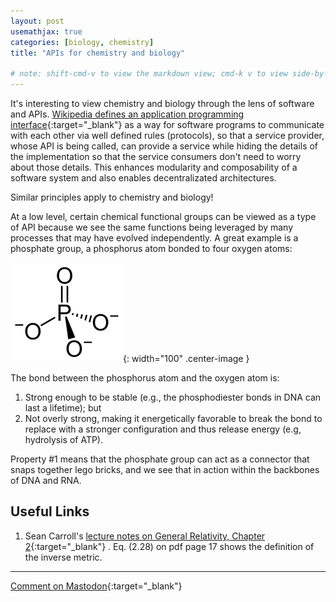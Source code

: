 ```yaml
---
layout: post
usemathjax: true
categories: [biology, chemistry]
title: "APIs for chemistry and biology"

# note: shift-cmd-v to view the markdown view; cmd-k v to view side-by-side, then can do 'toggle preview locking' command in the 3 dots in the preview tab
---
```


It's interesting to view chemistry and biology through the lens of software and APIs. [Wikipedia defines an application programming interface](https://en.wikipedia.org/wiki/API){:target="_blank"} as a way for software programs to communicate with each other via well defined rules (protocols), so that a service provider, whose API is being called, can provide a service while hiding the details of the implementation so that the service consumers don't need to worry about those details. This enhances modularity and composability of a software system and also enables decentralizated architectures.

Similar principles apply to chemistry and biology!

At a low level, certain chemical functional groups can be viewed as a type of API because we see the same functions being leveraged by many processes that may have evolved independently. A great example is a phosphate group, a phosphorus atom bonded to four oxygen atoms:

![Phosphate group](/assets/images/phosphate.png){: width="100" .center-image }

The bond between the phosphorus atom and the oxygen atom is:
1. Strong enough to be stable (e.g., the phosphodiester bonds in DNA can last a lifetime); but 
2. Not overly strong, making it energetically favorable to break the bond to replace with a stronger configuration and thus release energy (e.g, hydrolysis of ATP). 

Property #1 means that the phosphate group can act as a connector that snaps together lego bricks, and we see that in action within the backbones of DNA and RNA.


Useful Links
------------

1. Sean Carroll's [lecture notes on General Relativity, Chapter 2](https://preposterousuniverse.com/wp-content/uploads/grnotes-two.pdf){:target="_blank"} . Eq. (2.28) on pdf page 17 shows the definition of the inverse metric.

---

[Comment on Mastodon](https://hachyderm.io/@Sunfishstanford/109606999325278742){:target="_blank"}
